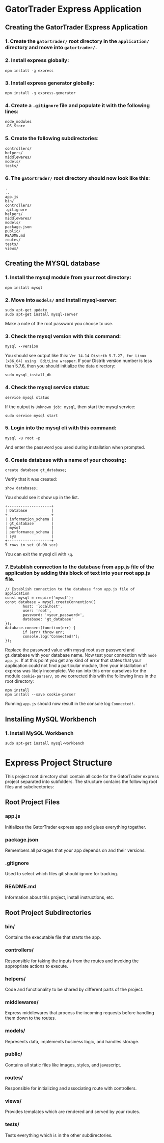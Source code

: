 # GatorTrader Express Application

## Creating the GatorTrader Express Application

### 1. Create the `gatortrader/` root directory in the `application/` directory and move into `gatortrader/`.

### 2. Install express globally:
```
npm install -g express
```

### 3. Install express generator globally:
```
npm install -g express-generator
```

### 4. Create a `.gitignore` file and populate it with the following lines:
```
node_modules
.DS_Store
```

### 5. Create the following subdirectories:
```
controllers/
helpers/
middlewares/
models/
tests/
```

### 6. The `gatortrader/` root directory should now look like this:
```
.
..
app.js
bin/
controllers/
.gitignore
helpers/
middlewares/
models/
package.json
public/
README.md
routes/
tests/
views/
```

## Creating the MYSQL database

### 1. Install the mysql module from your root directory:
```
npm install mysql
```

### 2. Move into `models/` and install mysql-server:
```
sudo apt-get update
sudo apt-get install mysql-server
```
Make a note of the root password you choose to use.

### 3. Check the mysql version with this command:
```
mysql --version
```
You should see output like this: `Ver 14.14 Distrib 5.7.27, for Linux (x86_64) using  EditLine wrapper`.
If your Distrib version number is less than 5.7.6, then you should initialize the data directory:
```
sudo mysql_install_db
```

### 4. Check the mysql service status:
```
service mysql status
```
If the output is `Unknown job: mysql`, then start the mysql service:
```
sudo service mysql start
```

### 5. Login into the mysql cli with this command:
```
mysql -u root -p
```
And enter the password you used during installation when prompted.

### 6. Create database with a name of your choosing:
```
create database gt_database;
```
Verify that it was created:
```
show databases;
```
You should see it show up in the list.
```
+--------------------+
| Database           |
+--------------------+
| information_schema |
| gt_database        |
| mysql              |
| performance_schema |
| sys                |
+--------------------+
5 rows in set (0.00 sec)
```
You can exit the mysql cli with `\q`.

### 7. Establish connection to the database from app.js file of the application by adding this block of text into your root app.js file.
```
// Establish connection to the database from app.js file of application
const mysql = require('mysql');
const database = mysql.createConnextion({
        host: 'localhost',
        user: 'root',
        password: '<your_password>',
        database: 'gt_database'
});
database.connect(function(err) {
        if (err) throw err;
        console.log('Connected!');
});

```
Replace the password value with mysql root user password and gt_database with your database name.
Now test your connection with `node app.js`. If at this point you get any kind of error that states that your application could not find a particular module, then your installation of express was likely incomplete. We ran into this error ourselves for the module `cookie-parser/`, so we corrected this with the following lines in the root directory:
```
npm install
npm install --save cookie-parser
```
Running `app.js` should now result in the console log `Connected!`.

## Installing MySQL Workbench

### 1. Install MySQL Workbench
```
sudo apt-get install mysql-workbench
```

# Express Project Structure

This project root directory shall contain all code for the GatorTrader express project separated into subfolders.
The structure contains the following root files and subdirectories:

## Root Project Files

### app.js
Initializes the GatorTrader express app and glues everything together.

### package.json
Remembers all pakages that your app depends on and their versions.

### .gitignore
Used to select which files git should ignore for tracking.

### README.md
Information about this project, install instructions, etc.

## Root Project Subdirectories

### bin/
Contains the executable file that starts the app.

### controllers/
Responsible for taking the inputs from the routes and invoking the appropriate actions to execute.

### helpers/
Code and functionality to be shared by different parts of the project.

### middlewares/
Express middlewares that process the incoming requests before handling them down to the routes.

### models/
Represents data, implements business logic, and handles storage.

### public/
Contains all static files like images, styles, and javascript.

### routes/
Responsible for initializing and associating route with controllers.

### views/
Provides templates which are rendered and served by your routes.

### tests/
Tests everything which is in the other subdirectories.